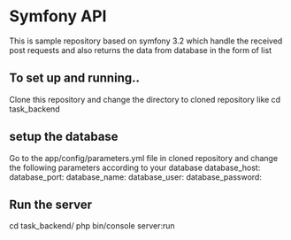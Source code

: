 Symfony API
========================

This is sample repository based on symfony 3.2 which handle the received post requests and also returns the data from database in the form of list 

## To set up and running..

Clone this repository and change the directory to cloned repository like cd task_backend 

## setup the database 

Go to the app/config/parameters.yml file in cloned repository  and change the following parameters according to your database
    database_host: 
    database_port: 
    database_name: 
    database_user: 
    database_password: 
	
## Run the server

 cd task_backend/
 php bin/console server:run	
 
 
	
